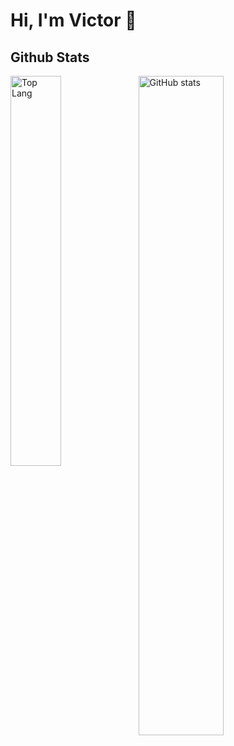 # Hi, I'm Victor 👋

## Github Stats
<img alt="Top Lang" width="40%"  align="left" src="https://github-readme-stats.vercel.app/api/top-langs/?username=VictorHernandezGonzalez&layout=compact&theme=dracula">
<img alt="GitHub stats" width="52%"  align="left" src="https://github-readme-stats.vercel.app/api?username=VictorHernandezGonzalez&show_icons=true&theme=dracula">
